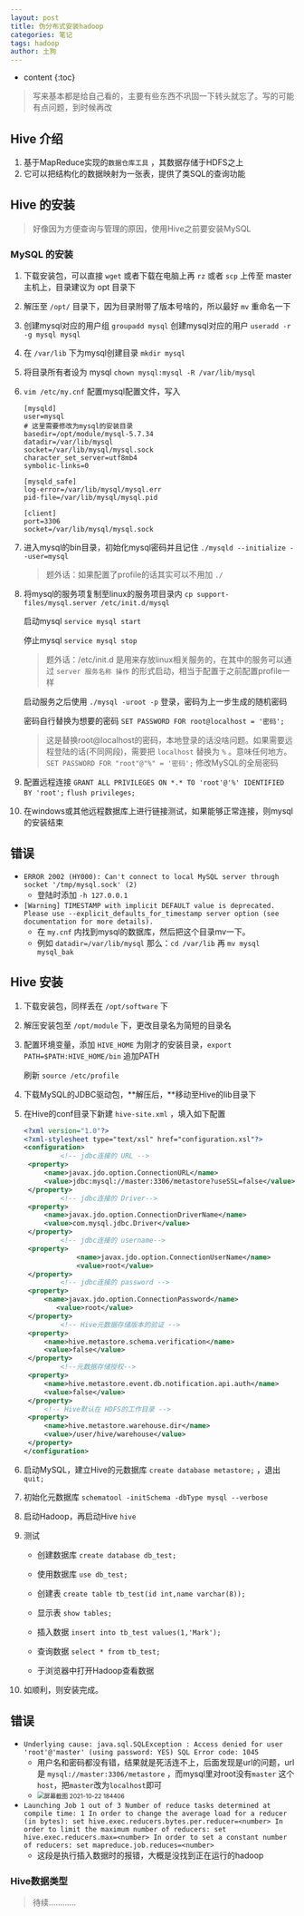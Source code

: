 ```yaml
---
layout: post  
title: 伪分布式安装hadoop
categories: 笔记
tags: hadoop
author: 土狗
---
```



* content
{:toc}


> 写来基本都是给自己看的，主要有些东西不巩固一下转头就忘了。写的可能有点问题，到时候再改







## Hive 介绍  

1. 基于MapReduce实现的`数据仓库工具` ，其数据存储于HDFS之上  
2. 它可以把结构化的数据映射为一张表，提供了类SQL的查询功能  

## Hive 的安装  

> 好像因为方便查询与管理的原因，使用Hive之前要安装MySQL  

### MySQL 的安装

1. 下载安装包，可以直接 `wget` 或者下载在电脑上再 `rz` 或者 `scp` 上传至 master 主机上，目录建议为 opt 目录下

2. 解压至 `/opt/` 目录下，因为目录附带了版本号啥的，所以最好 `mv` 重命名一下  

3. 创建mysql对应的用户组   `groupadd mysql` 
   创建mysql对应的用户  `useradd -r -g mysql mysql` 

4. 在 `/var/lib` 下为mysql创建目录 `mkdir mysql` 

5. 将目录所有者设为 mysql   `chown mysql:mysql -R /var/lib/mysql` 

6. `vim /etc/my.cnf` 配置mysql配置文件，写入
   
   ```
   [mysqld]
   user=mysql
   # 这里需要修改为mysql的安装目录
   basedir=/opt/module/mysql-5.7.34 
   datadir=/var/lib/mysql
   socket=/var/lib/mysql/mysql.sock
   character_set_server=utf8mb4
   symbolic-links=0
   
   [mysqld_safe]
   log-error=/var/lib/mysql/mysql.err
   pid-file=/var/lib/mysql/mysql.pid
   
   [client]
   port=3306
   socket=/var/lib/mysql/mysql.sock
   ```
   
7. 进入mysql的bin目录，初始化mysql密码并且记住 `./mysqld --initialize --user=mysql`   

   > 题外话：如果配置了profile的话其实可以不用加 `./`  

8. 将mysql的服务项复制至linux的服务项目录内 `cp support-files/mysql.server /etc/init.d/mysql` 

   启动mysql `service mysql start`

   停止mysql `service mysql stop` 

   > 题外话：/etc/init.d 是用来存放linux相关服务的，在其中的服务可以通过 `server 服务名称 操作` 的形式启动，相当于配置于之前配置profile一样  

   启动服务之后使用 `./mysql -uroot -p` 登录，密码为上一步生成的随机密码  

   密码自行替换为想要的密码 `SET PASSWORD FOR root@localhost = '密码';` 

   > 这是替换root@localhost的密码，本地登录的话没啥问题。如果需要远程登陆的话(不同网段)，需要把 `localhost` 替换为 `%` 。意味任何地方。
   > `SET PASSWORD FOR "root"@"%" = '密码';` 修改MySQL的全局密码

9. 配置远程连接 `GRANT ALL PRIVILEGES ON *.* TO 'root'@'%' IDENTIFIED BY 'root';` 
   `flush privileges;`

10. 在windows或其他远程数据库上进行链接测试，如果能够正常连接，则mysql的安装结束

## 错误

- `ERROR 2002 (HY000): Can't connect to local MySQL server through socket '/tmp/mysql.sock' (2)` 
  - 登陆时添加 `-h 127.0.0.1` 
- `[Warning] TIMESTAMP with implicit DEFAULT value is deprecated. Please use --explicit_defaults_for_timestamp server option (see documentation for more details).`
  - 在 `my.cnf` 内找到mysql的数据库，然后把这个目录mv一下。
  - 例如 `datadir=/var/lib/mysql` 那么：`cd /var/lib` 再 `mv mysql mysql_bak`





## Hive 安装  

1. 下载安装包，同样丢在 `/opt/software` 下

2. 解压安装包至 `/opt/module` 下，更改目录名为简短的目录名

3. 配置环境变量，添加 `HIVE_HOME` 为刚才的安装目录，`export PATH=$PATH:HIVE_HOME/bin` 追加PATH

   刷新 `source /etc/profile`   

4. 下载MySQL的JDBC驱动包，**解压后，**移动至Hive的lib目录下

5. 在Hive的conf目录下新建 `hive-site.xml` ，填入如下配置

   ```xml
   <?xml version="1.0"?>
   <?xml-stylesheet type="text/xsl" href="configuration.xsl"?>
   <configuration>
   			<!-- jdbc连接的 URL -->
   	<property>
   		<name>javax.jdo.option.ConnectionURL</name>
   		<value>jdbc:mysql://master:3306/metastore?useSSL=false</value> 
   	</property>
   			<!-- jdbc连接的 Driver-->
   	<property>
   		<name>javax.jdo.option.ConnectionDriverName</name>
   		<value>com.mysql.jdbc.Driver</value>
   	</property>
   			<!-- jdbc连接的 username-->
   	<property>
    			<name>javax.jdo.option.ConnectionUserName</name>
    			<value>root</value>
   	</property>
   			<!-- jdbc连接的 password -->
   	<property>
   		<name>javax.jdo.option.ConnectionPassword</name>
           <value>root</value>
   	</property>
   			<!-- Hive元数据存储版本的验证 -->
   	<property>
   		<name>hive.metastore.schema.verification</name>
   		<value>false</value>
   	</property>
   			<!--元数据存储授权-->
   	<property>
   		<name>hive.metastore.event.db.notification.api.auth</name>
   		<value>false</value>
   	</property>
   		<!-- Hive默认在 HDFS的工作目录 -->
   	<property>
   		<name>hive.metastore.warehouse.dir</name>
   		<value>/user/hive/warehouse</value>
   	</property>
   </configuration>
   ```

6. 启动MySQL，建立Hive的元数据库 `create database metastore;` ，退出 `quit;`

7. 初始化元数据库 `schematool -initSchema -dbType mysql --verbose`  

8. 启动Hadoop，再启动Hive  `hive`  

9. 测试

   - 创建数据库 `create database db_test;`

   - 使用数据库 `use db_test;`

   - 创建表 `create table tb_test(id int,name varchar(8));`

   - 显示表 `show tables;`
   - 插入数据 `insert into tb_test values(1,'Mark');`
   - 查询数据 `select * from tb_test;`
   - 于浏览器中打开Hadoop查看数据

10. 如顺利，则安装完成。

## 错误

- `Underlying cause: java.sql.SQLException : Access denied for user 'root'@'master' (using password: YES)
  SQL Error code: 1045`
  - 用户名和密码都没有错，结果就是死活连不上，后面发现是url的问题，url是 `mysql://master:3306/metastore` ，而mysql里对root没有`master` 这个`host`，把`master`改为`localhost`即可
  - <img src="C:\Users\email\Desktop\屏幕截图 2021-10-22 184406.png" alt="屏幕截图 2021-10-22 184406" style="zoom:75%;" />
- `Launching Job 1 out of 3
  Number of reduce tasks determined at compile time: 1
  In order to change the average load for a reducer (in bytes):
    set hive.exec.reducers.bytes.per.reducer=<number>
  In order to limit the maximum number of reducers:
    set hive.exec.reducers.max=<number>
  In order to set a constant number of reducers:
    set mapreduce.job.reduces=<number>`
  - 这段是执行插入数据时的报错，大概是没找到正在运行的hadoop

### Hive数据类型

> 待续…………




